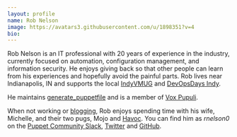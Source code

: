 ```yaml
---
layout: profile
name: Rob Nelson
image: https://avatars3.githubusercontent.com/u/1898351?v=4
bio: 
---
```

Rob Nelson is an IT professional with 20 years of experience in the industry, currently focused on automation, configuration management, and information security. He enjoys giving back so that other people can learn from his experiences and hopefully avoid the painful parts. Rob lives near Indianapolis, IN and supports the local [IndyVMUG](http://vmug.com/indy) and [DevOpsDays Indy](https://twitter.com/DevOpsDaysINDY).

He maintains [generate_puppetfile](https://github.com/rnelson0/puppet-generate-puppetfile) and is a member of [Vox Pupuli](https://voxpupuli.org/).

When not working or [blogging](https://rnelson0.com), Rob enjoys spending time with his wife, Michelle, and their two pugs, Mojo and [Havoc](https://twitter.com/HavocPug). You can find him as *rnelson0* on the [Puppet Community Slack](https://slack.puppet.com/), [Twitter](https://twitter.com/rnelson0) and [GitHub](https://github.com/rnelson0).

